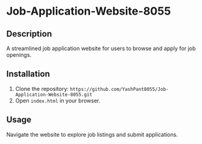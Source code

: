 # Job-Application-Website-8055

## Description
A streamlined job application website for users to browse and apply for job openings.

## Installation
1. Clone the repository: `https://github.com/YashPant8055/Job-Application-Website-8055.git`
2. Open `index.html` in your browser.

## Usage
Navigate the website to explore job listings and submit applications.